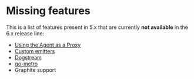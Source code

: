 # Missing features

This is a list of features present in 5.x that are currently **not available** in
the 6.x release line:

 * [Using the Agent as a Proxy](https://docs.datadoghq.com/agent/proxy/#using-the-agent-as-a-proxy)
 * [Custom emitters](https://github.com/DataDog/dd-agent/wiki/Using-custom-emitters)
 * [Dogstream](https://docs.datadoghq.com/agent/logs/)
 * [go-metro](https://github.com/DataDog/integrations-core/tree/master/go-metro)
 * Graphite support
